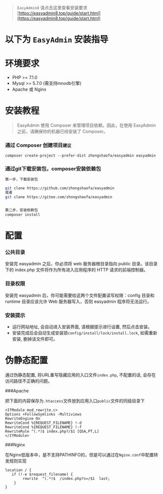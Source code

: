 > `EasyAdmin8` 请点击这里查看安装要求 [https://easyadmin8.top/guide/start.html](https://easyadmin8.top/guide/start.html)

# 以下为 `EasyAdmin` 安装指导

# 环境要求

* PHP >= 7.1.0
* Mysql >= 5.7.0 (需支持innodb引擎)
* Apache 或 Nginx

# 安装教程
> EasyAdmin 使用 Composer 来管理项目依赖。因此，在使用 EasyAdmin 之前，请确保你的机器已经安装了 Composer。

### 通过 Composer 创建项目`建议`
`composer create-project --prefer-dist zhongshaofa/easyadmin easyadmin`  

### 通过git下载安装包，composer安装依赖包

```bash
第一步，下载安装包

git clone https://github.com/zhongshaofa/easyadmin
或者
git clone https://gitee.com/zhongshaofa/easyadmin


第二步，安装依赖包
composer install

```

# 配置

### 公共目录
安装完 easyadmin 之后，你必须将 web 服务器根目录指向 public 目录。该目录下的 index.php 文件将作为所有进入应用程序的 HTTP 请求的前端控制器。

### 目录权限
安装完 easyadmin 后，你可能需要给这两个文件配置读写权限：config 目录和 runtime 目录应该允许 Web 服务器写入，否则 easyadmin 程序将无法运行。

### 安装提示
* 运行网站地址, 会自动进入安装界面, 请根据提示进行设置, 然后点击安装。
* 安装完成后会自动生成安装锁`config/install/lock/install.lock`, 如需重新安装, 删掉该文件即可。


# 伪静态配置

通过伪静态配置, 将URL重写隐藏应用的入口文件`index.php`, 不配置的话, 会存在访问路径不正确的问题。

###Apache 

把下面的内容保存为`.htaccess`文件放到应用入口`public`文件的同级目录下
```dotenv
<IfModule mod_rewrite.c>
Options +FollowSymlinks -Multiviews
RewriteEngine On
RewriteCond %{REQUEST_FILENAME} !-d
RewriteCond %{REQUEST_FILENAME} !-f
RewriteRule ^(.*)$ index.php?/$1 [QSA,PT,L]
</IfModule>
```
###Nginx 

在Nginx低版本中，是不支持PATHINFO的，但是可以通过在`Nginx.conf`中配置转发规则实现

```dotenv
location / { 
   if (!-e $request_filename) {
   		rewrite  ^(.*)$  /index.php?s=/$1  last;
    }
}
```